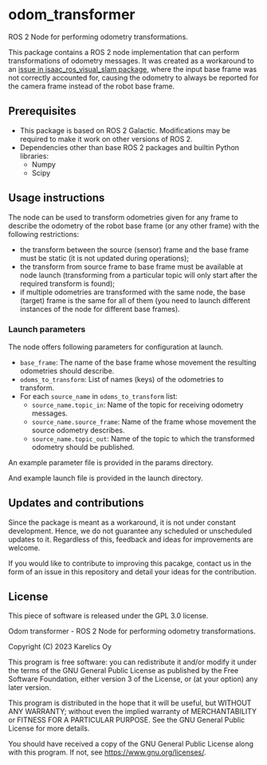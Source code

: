 # odom_transformer
ROS 2 Node for performing odometry transformations.

This package contains a ROS 2 node implementation that
can perform transformations of odometry messages.
It was created as a workaround to an
[issue in isaac_ros_visual_slam package](https://github.com/NVIDIA-ISAAC-ROS/isaac_ros_visual_slam/issues/21),
where the input base frame was not correctly accounted for,
causing the odometry to always be reported for the camera frame instead
of the robot base frame.

## Prerequisites

* This package is based on ROS 2 Galactic.
Modifications may be required to make it work on other versions of ROS 2.
* Dependencies other than base ROS 2 packages and builtin Python libraries:
  * Numpy
  * Scipy

## Usage instructions

The node can be used to transform odometries given for any frame
to describe the odometry of the robot base frame (or any other frame)
with the following restrictions:

* the transform between the source (sensor) frame and the base frame must be static
(it is not updated during operations);
* the transform from source frame to base frame must be available at node launch
(transforming from a particular topic will only start after the required transform is found);
* if multiple odometries are transformed with the same node, the base (target)
frame is the same for all of them
(you need to launch different instances of the node for different base frames).

### Launch parameters

The node offers following parameters for configuration at launch.

* `base_frame`: The name of the base frame whose movement the resulting odometries should describe.
* `odoms_to_transform`: List of names (keys) of the odometries to transform.
* For each `source_name` in `odoms_to_transform` list:
  * `source_name.topic_in`: Name of the topic for receiving odometry messages.
  * `source_name.source_frame`: Name of the frame whose movement the source odometry describes.
  * `source_name.topic_out`: Name of the topic to which the transformed odometry should be published.

An example parameter file is provided in the params directory.

And example launch file is provided in the launch directory.


## Updates and contributions

Since the package is meant as a workaround, it is not under constant development.
Hence, we do not guarantee any scheduled or unscheduled updates to it.
Regardless of this, feedback and ideas for improvements are welcome.

If you would like to contribute to improving this pacakge,
contact us in the form of an issue in this repository and detail your ideas for the contribution.


## License
This piece of software is released under the GPL 3.0 license.

Odom transformer - ROS 2 Node for performing odometry transformations.

Copyright (C) 2023  Karelics Oy

This program is free software: you can redistribute it and/or modify
it under the terms of the GNU General Public License as published by
the Free Software Foundation, either version 3 of the License, or
(at your option) any later version.

This program is distributed in the hope that it will be useful,
but WITHOUT ANY WARRANTY; without even the implied warranty of
MERCHANTABILITY or FITNESS FOR A PARTICULAR PURPOSE.  See the
GNU General Public License for more details.

You should have received a copy of the GNU General Public License
along with this program. If not, see <https://www.gnu.org/licenses/>.

